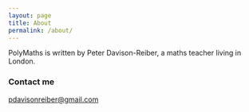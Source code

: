 ```yaml
---
layout: page
title: About
permalink: /about/
---
```


PolyMaths is written by Peter Davison-Reiber, a maths teacher living in London.


### Contact me

[pdavisonreiber@gmail.com](mailto:pdavisonreiber@gmail.com)
